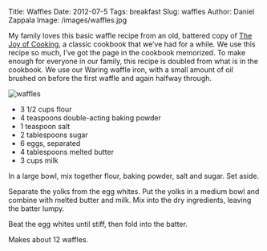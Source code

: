 Title: Waffles
Date: 2012-07-5
Tags: breakfast
Slug: waffles
Author: Daniel Zappala
Image: /images/waffles.jpg

My family loves this basic waffle recipe from an old, battered copy of
[The Joy of
Cooking](http://www.goodreads.com/book/show/411107.The_Joy_of_Cooking),
a classic cookbook that we’ve had for a while.  We use this recipe so
much, I’ve got the page in the cookbook memorized. To make enough for
everyone in our family, this recipe is doubled from what is in the
cookbook. We use our Waring waffle iron, with a small amount of oil
brushed on before the first waffle and again halfway through.

![waffles](/images/waffles.jpg)

* 3 1/2 cups flour
* 4 teaspoons double-acting baking powder
* 1 teaspoon salt
* 2 tablespoons sugar
* 6 eggs, separated
* 4 tablespoons melted butter
* 3 cups milk

In a large bowl, mix together flour, baking powder, salt and
sugar. Set aside.

Separate the yolks from the egg whites. Put the yolks in a medium bowl
and combine with melted butter and milk. Mix into the dry ingredients,
leaving the batter lumpy.

Beat the egg whites until stiff, then fold into the batter.

Makes about 12 waffles.

